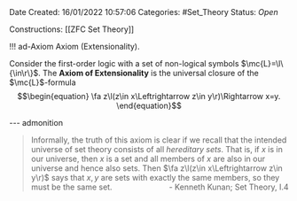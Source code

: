 <br />
<br />

Date Created: 16/01/2022 10:57:06
Categories: #Set_Theory
Status: _Open_

Constructions: [[ZFC Set Theory]]

!!! ad-Axiom Axiom (Extensionality).

Consider the first-order logic with a set of non-logical symbols $\mc{L}=\l\{\in\r\}$. The **Axiom of Extensionality** is the universal closure of the $\mc{L}$-formula
$$\begin{equation}
    \fa z\l(z\in x\Leftrightarrow z\in y\r)\Rightarrow x=y.
\end{equation}$$

--- admonition

> Informally, the truth of this axiom is clear if we recall that the intended universe of set theory consists of all _hereditary sets_. That is, if $x$ is in our universe, then $x$ is a set and all members of $x$ are also in our universe and hence also sets. Then $\fa z\l(z\in x\Leftrightarrow z\in y\r)$ says that $x,y$ are sets with exactly the same members, so they must be the same set.
<span style="float:right;">- Kenneth Kunan; Set Theory, I.4</span>
